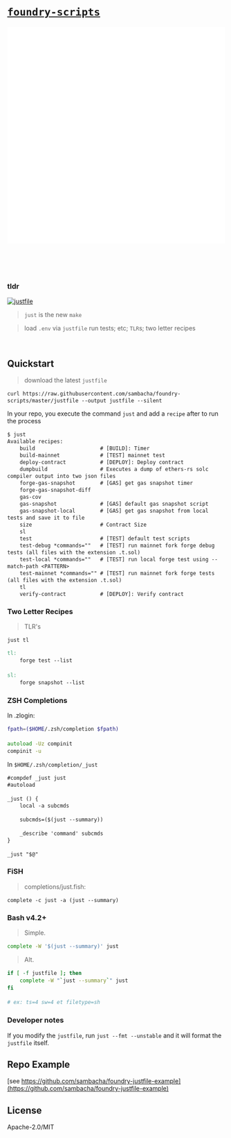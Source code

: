 # [`foundry-scripts`](https://github.com/sambacha/foundry-scripts)

<img alt="a picture of justfile recipes" align="center" src="https://raw.githubusercontent.com/sambacha/foundry-scripts/c6b6ef62dd0197975a765d655feae4302088bcef/.github/readme_justfile.svg" height="500"></img>

<br />

<br />
<br />
 

<h3>tldr</h3>

[![justfile](https://github.com/sambacha/foundry-scripts/actions/workflows/justfile.yml/badge.svg)](https://github.com/sambacha/foundry-scripts/actions/workflows/justfile.yml) 

> `just` is the new `make`
> 

> load `.env` via `justfile`
> run tests; etc;
> `TLR`s; two letter recipes
<br />

## Quickstart

> download the latest `justfile`

```shell
curl https://raw.githubusercontent.com/sambacha/foundry-scripts/master/justfile --output justfile --silent
```

In your repo, you execute the command `just` and add a `recipe` after to run the process

```shell
$ just
Available recipes:
    build                     # [BUILD]: Timer
    build-mainnet             # [TEST] mainnet test
    deploy-contract           # [DEPLOY]: Deploy contract
    dumpbuild                 # Executes a dump of ethers-rs solc compiler output into two json files
    forge-gas-snapshot        # [GAS] get gas snapshot timer
    forge-gas-snapshot-diff
    gas-cov
    gas-snapshot              # [GAS] default gas snapshot script
    gas-snapshot-local        # [GAS] get gas snapshot from local tests and save it to file
    size                      # Contract Size
    sl
    test                      # [TEST] default test scripts
    test-debug *commands=""   # [TEST] run mainnet fork forge debug tests (all files with the extension .t.sol)
    test-local *commands=""   # [TEST] run local forge test using --match-path <PATTERN>
    test-mainnet *commands="" # [TEST] run mainnet fork forge tests (all files with the extension .t.sol)
    tl
    verify-contract           # [DEPLOY]: Verify contract
```

### Two Letter Recipes

> TLR's

```shell
just tl
```

```makefile
tl:
    forge test --list

sl:
    forge snapshot --list
```


### ZSH Completions

In .zlogin:
```zsh
fpath=($HOME/.zsh/completion $fpath)

autoload -Uz compinit
compinit -u
```
In `$HOME/.zsh/completion/_just`

```shell
#compdef _just just
#autoload

_just () {
    local -a subcmds

    subcmds=($(just --summary))

    _describe 'command' subcmds
}

_just "$@"
```

### FiSH

> completions/just.fish:

```fish
complete -c just -a (just --summary)
```

### Bash v4.2+

> Simple.
> 
```bash
complete -W '$(just --summary)' just
```
> Alt.

```bash
if [ -f justfile ]; then
    complete -W "`just --summary`" just
fi

# ex: ts=4 sw=4 et filetype=sh
```

### Developer notes

If you modify the `justfile`, run `just --fmt --unstable` and it will format the `justfile` itself.

## Repo Example

[see https://github.com/sambacha/foundry-justfile-example](https://github.com/sambacha/foundry-justfile-example)


## License

Apache-2.0/MIT
